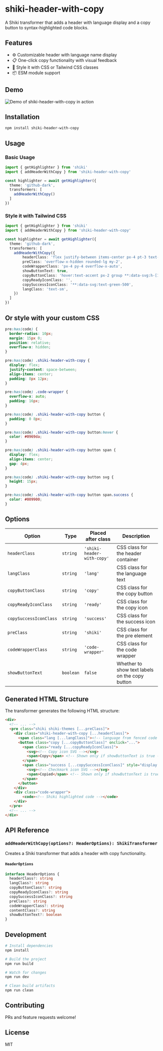# shiki-header-with-copy

A Shiki transformer that adds a header with language display and a copy button to syntax-highlighted code blocks.

## Features

- ⚙️ Customizable header with language name display
- 📋 One-click copy functionality with visual feedback
- 🎨 Style it with CSS or Tailwind CSS classes
- 📦 ESM module support

## Demo

![Demo of shiki-header-with-copy in action](./docs/demo.webp)


## Installation

```bash
npm install shiki-header-with-copy
```

## Usage

### Basic Usage

```typescript
import { getHighlighter } from 'shiki'
import { addHeaderWithCopy } from 'shiki-header-with-copy'

const highlighter = await getHighlighter({
  theme: 'github-dark',
  transformers: [
    addHeaderWithCopy()
  ]
})
```

### Style it with Tailwind CSS

```typescript
import { getHighlighter } from 'shiki'
import { addHeaderWithCopy } from 'shiki-header-with-copy'

const highlighter = await getHighlighter({
  theme: 'github-dark',
  transformers: [
    addHeaderWithCopy({
        headerClass: 'flex justify-between items-center px-4 pt-3 text-muted-foreground',
        preClass: 'overflow-x-hidden rounded-lg my-2',
        codeWrapperClass: 'px-4 py-4 overflow-x-auto',
        showButtonText: true,
        copyButtonClass: 'hover:text-accent px-2 group **:data-svg:h-[15px] *:flex *:items-center *:gap-2',
        copyReadyIconClass: '',
        copySuccessIconClass: '**:data-svg:text-green-500',
        langClass: 'text-sm',
    })
  ]
})
```

## Or style with your custom CSS

```css
pre:has(code) {
  border-radius: 10px;
  margin: 15px 0;
  position: relative;
  overflow-x: hidden;
}

pre:has(code) .shiki-header-with-copy {
  display: flex;
  justify-content: space-between;
  align-items: center;
  padding: 8px 12px;
}

pre:has(code) .code-wrapper {
  overflow-x: auto;
  padding: 16px;
}

pre:has(code) .shiki-header-with-copy button {
  padding: 0 8px;
}

pre:has(code) .shiki-header-with-copy button:hover {
  color: #0969da;
}

pre:has(code) .shiki-header-with-copy button span {
  display: flex;
  align-items: center;
  gap: 4px;
}

pre:has(code) .shiki-header-with-copy button svg {
  height: 15px;
}

pre:has(code) .shiki-header-with-copy button span.success {
  color: #009900;
}
```

## Options

| Option | Type | Placed after class | Description |
|--------|------|---------|-------------|
| `headerClass` | `string` | `'shiki-header-with-copy'` | CSS class for the header container |
| `langClass` | `string` | `'lang'` | CSS class for the language text |
| `copyButtonClass` | `string` | `'copy'` | CSS class for the copy button |
| `copyReadyIconClass` | `string` | `'ready'` | CSS class for the copy icon |
| `copySuccessIconClass` | `string` | `'success'` | CSS class for the success icon |
| `preClass` | `string` | `'shiki'` | CSS class for the pre element |
| `codeWrapperClass` | `string` | `'code-wrapper'` | CSS class for the code wrapper |
| `showButtonText` | `boolean` | `false` | Whether to show text labels on the copy button |

## Generated HTML Structure

The transformer generates the following HTML structure:

```html
<div>
  <!-- ... -->
  <pre class="shiki shiki-themes [...preClass]">
    <div class="shiki-header-with-copy [...headerClass]">
      <span class="lang [...langClass]"><!-- language from fenced code block --></span>
      <button class="copy [...copyButtonClass]" onclick="...">
        <span class="ready [...copyReadyIconClass]">
          <svg><!-- Copy icon SVG --></svg>
          <span>Copy</span> <!-- Shown only if showButtonText is true -->
        </span>
        <span class="success [...copySuccessIconClass]" style="display: none">
          <svg><!-- Checkmark icon SVG --></svg>
          <span>Copied</span> <!-- Shown only if showButtonText is true -->
        </span>
      </button>
    </div>
    <div class="code-wrapper">
        <code><!-- Shiki highlighted code --></code>
    </div>
  </pre>
  <!-- ... -->
</div>
```

## API Reference

### `addHeaderWithCopy(options?: HeaderOptions): ShikiTransformer`

Creates a Shiki transformer that adds a header with copy functionality.

#### `HeaderOptions`

```typescript
interface HeaderOptions {
  headerClass?: string
  langClass?: string
  copyButtonClass?: string
  copyReadyIconClass?: string
  copySuccessIconClass?: string
  preClass?: string
  codeWrapperClass?: string
  contentClass?: string
  showButtonText?: boolean
}
```

## Development

```bash
# Install dependencies
npm install

# Build the project
npm run build

# Watch for changes
npm run dev

# Clean build artifacts
npm run clean
```

## Contributing

PRs and feature requests welcome!

## License

MIT
